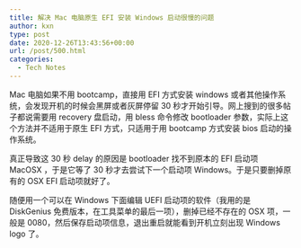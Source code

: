 ```yaml
---
title: 解决 Mac 电脑原生 EFI 安装 Windows 启动很慢的问题
author: kxn
type: post
date: 2020-12-26T13:43:56+00:00
url: /post/500.html
categories:
  - Tech Notes
---
```


Mac 电脑如果不用 bootcamp，直接用 EFI 方式安装 windows 或者其他操作系统，会发现开机的时候会黑屏或者灰屏停留 30 秒才开始引导。网上搜到的很多帖子都说需要用 recovery 盘启动，用 bless 命令修改 bootloader 参数，实际上这个方法并不适用于原生 EFI 方式，只适用于用 bootcamp 方式安装 bios 启动的操作系统。

真正导致这 30 秒 delay 的原因是 bootloader 找不到原本的 EFI 启动项 MacOSX ，于是它等了 30 秒才去尝试下一个启动项 Windows。于是只要删掉原有的 OSX EFI 启动项就好了。

随便用一个可以在 Windows 下面编辑 UEFI 启动项的软件（我用的是 DiskGenius 免费版本，在工具菜单的最后一项），删掉已经不存在的 OSX 项，一般是 0080，然后保存启动项信息，退出重启就能看到开机立刻出现 Windows logo 了。
